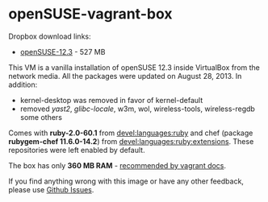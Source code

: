 openSUSE-vagrant-box
====================

Dropbox download links:
 - [openSUSE-12.3](http://bit.ly/openSUSE-12-3-virtualbox-box) - 527 MB

This VM is a vanilla installation of openSUSE 12.3 inside VirtualBox from the network media. All the packages were updated on August 28, 2013. In addition:

  - kernel-desktop was removed in favor of kernel-default
  - removed *yast2*, *glibc-locale*, w3m, wol, wireless-tools, wireless-regdb some others

Comes with **ruby-2.0-60.1** from [devel:languages:ruby](https://build.opensuse.org/project/show?project=devel%3Alanguages%3Aruby%3Aextensions) and chef (package
  **rubygem-chef 11.6.0-14.2**) from
  [devel:languages:ruby:extensions](https://build.opensuse.org/project/show?project=devel%3Alanguages%3Aruby%3Aextensions). These
  repositories were left enabled by default.

  The box has only **360 MB RAM** - [recommended by vagrant docs](http://docs-v1.vagrantup.com/v1/docs/base_boxes.html).

If you find anything wrong with this image or have any other feedback, please use [Github Issues](https://github.com/mapleoin/openSUSE-vagrant-box/issues).
